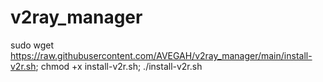 # v2ray_manager

sudo wget https://raw.githubusercontent.com/AVEGAH/v2ray_manager/main/install-v2r.sh; chmod +x install-v2r.sh; ./install-v2r.sh
